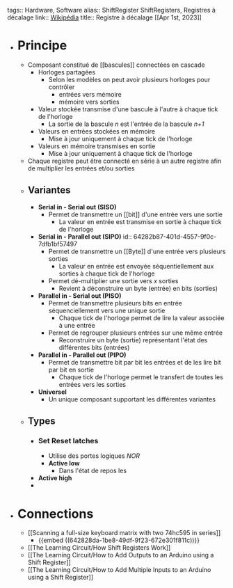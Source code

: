tags:: Hardware, Software
alias:: ShiftRegister ShiftRegisters, Registres à décalage
link:: [Wikipédia](https://en.wikipedia.org/wiki/Shift_register)
title:: Registre à décalage
[[Apr 1st, 2023]]

- # Principe
	- Composant constitué de [[bascules]] connectées en cascade
		- Horloges partagées
			- Selon les modèles on peut avoir plusieurs horloges pour contrôler
				- entrées vers mémoire
				- mémoire vers sorties
		- Valeur stockée transmise d'une bascule à l'autre à chaque tick de l'horloge
			- La sortie de la bascule *n* est l'entrée de la bascule *n+1*
		- Valeurs en entrées stockées en mémoire
			- Mise à jour uniquement à chaque tick de l'horloge
		- Valeurs en mémoire transmises en sortie
			- Mise à jour uniquement à chaque tick de l'horloge
	- Chaque registre peut être connecté en série à un autre registre afin de multiplier les entrées et/ou sorties
	- ## Variantes
		- **Serial in - Serial out (SISO)**
			- Permet de transmettre un [[bit]] d'une entrée vers une sortie
				- La valeur en entrée est transmise en sortie à chaque tick de l'horloge
		- **Serial in - Parallel out (SIPO)**
		  id:: 64282b87-401d-4557-9f0c-7dfb1bf57497
			- Permet de transmettre un [[Byte]] d'une entrée vers plusieurs sorties
				- La valeur en entrée est envoyée séquentiellement aux sorties à chaque tick de l'horloge
			- Permet dé-multiplier une sortie vers *x* sorties
				- Revient à déconstruire un byte (entrée) en bits (sorties)
		- **Parallel in - Serial out (PISO)**
			- Permet de transmettre plusieurs bits en entrée séquenciellement vers une unique sortie
				- Chaque tick de l'horloge permet de lire la valeur associée à une entrée
			- Permet de regrouper plusieurs entrées sur une même entrée
				- Reconstruire un byte (sortie) représentant l'état des différentes bits (entrées)
		- **Parallel in - Parallel out (PIPO)**
			- Permet de transmettre bit par bit les entrées et de les lire bit par bit en sortie
				- Chaque tick de l'horloge permet le transfert de toutes les entrées vers les sorties
		- **Universel**
			- Un unique composant supportant les différentes variantes
	- ## Types
		- ### Set Reset latches
			- Utilise des portes logiques *NOR*
			- **Active low**
				- Dans l'état de repos les
		- **Active high**
		-
- # Connections
	- [[Scanning a full-size keyboard matrix with two 74hc595 in series]]
		- {{embed ((642828da-1be8-49df-9f23-672e301f811c))}}
	- [[The Learning Circuit/How Shift Registers Work]]
	- [[The Learning Circuit/How to Add Outputs to an Arduino using a Shift Register]]
	- [[The Learning Circuit/How to Add Multiple Inputs to an Arduino using a Shift Register]]